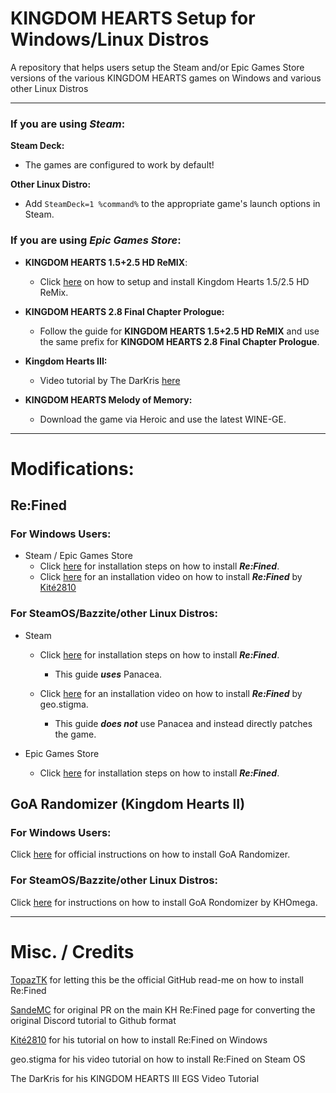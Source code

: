 # KINGDOM HEARTS Setup for Windows/Linux Distros

A repository that helps users setup the Steam and/or Epic Games Store versions of the various KINGDOM HEARTS games on Windows and various other Linux Distros

----

### If you are using ***Steam***:

**Steam Deck:**
   - The games are configured to work by default!

**Other Linux Distro:**
   - Add `SteamDeck=1 %command%` to the appropriate game's launch options in Steam.

### If you are using ***Epic Games Store***:

- **KINGDOM HEARTS 1.5+2.5 HD ReMIX**:
   - Click [here](https://github.com/KHOmega/KH-PC-and-Linux-Setup/blob/main/vanilla-linux-setup.md) on how to setup and install Kingdom Hearts 1.5/2.5 HD ReMix.

- **KINGDOM HEARTS 2.8 Final Chapter Prologue:**
    - Follow the guide for **KINGDOM HEARTS 1.5+2.5 HD ReMIX** and use the same prefix for **KINGDOM HEARTS 2.8 Final Chapter Prologue**.

- **Kingdom Hearts III:**
    - Video tutorial by The DarKris [here](https://www.youtube.com/watch?v=8K3QkvKC0UU)

- **KINGDOM HEARTS Melody of Memory:**
  - Download the game via Heroic and use the latest WINE-GE.
----

# Modifications:

## Re:Fined
### For Windows Users:
- Steam / Epic Games Store
    - Click [here](https://github.com/KHOmega/KH-PC-and-Linux-Setup/blob/main/refined-windows-setup.md) for installation steps on how to install ***Re:Fined***.
    - Click [here](https://www.youtube.com/watch?v=m1IRz-_uCmc&) for an installation video on how to install ***Re:Fined*** by [Kité2810](https://github.com/Kite2810)

### For SteamOS/Bazzite/other Linux Distros:
 - Steam
    - Click [here](https://github.com/KHOmega/KH-PC-and-Linux-Setup/blob/main/refined-steam-linux-setup.md) for installation steps on how to install ***Re:Fined***.
     
       - This guide ***uses*** Panacea.
    - Click [here](https://www.youtube.com/watch?v=EV6HlD90ePw&) for an installation video on how to install ***Re:Fined*** by geo.stigma.
     
       - This guide ***does not*** use Panacea and instead directly patches the game.

- Epic Games Store
    - Click [here](https://github.com/KHOmega/KH-PC-and-Linux-Setup/blob/main/refined-egs-linux-setup.md) for installation steps on how to install ***Re:Fined***.

## GoA Randomizer (Kingdom Hearts II)

### For Windows Users:
Click [here](https://tommadness.github.io/KH2Randomizer/setup/Panacea-ModLoader/) for official instructions on how to install GoA Randomizer.

### For SteamOS/Bazzite/other Linux Distros:
Click [here](https://github.com/KHOmega/KH-PC-and-Linux-Setup/blob/main/GoA-Randomizer-linux-setup.md) for instructions on how to install GoA Rondomizer by KHOmega.

----

# Misc. / Credits

[TopazTK](https://github.com/TopazTK) for letting this be the official GitHub read-me on how to install Re:Fined

[SandeMC](https://github.com/SandeMC) for original PR on the main KH Re:Fined page for converting the original Discord tutorial to Github format

[Kité2810](https://github.com/Kite2810) for his tutorial on how to install Re:Fined on Windows

geo.stigma for his video tutorial on how to install Re:Fined on Steam OS

The DarKris for his KINGDOM HEARTS III EGS Video Tutorial
